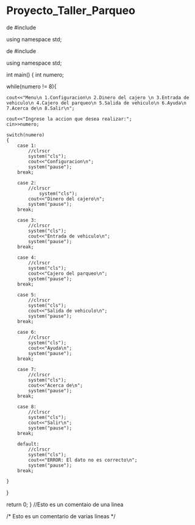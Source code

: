 # Proyecto_Taller_Parqueo
de<iostream>
#include<cstdlib>

using namespace std;


de<iostream>
#include<cstdlib>

using namespace std;


int main()
{
int numero;
	
while(numero != 8){
	
	cout<<"Menu\n 1.Configuracion\n 2.Dinero del cajero \n 3.Entrada de vehiculo\n 4.Cajero del parqueo\n 5.Salida de vehiculo\n 6.Ayuda\n 7.Acerca de\n 8.Salir\n";
			
	cout<<"Ingrese la accion que desea realizar:";
	cin>>numero;
			
	switch(numero)
	{
		case 1:
			//clrscr
			system("cls");
			cout<<"Configuracion\n";
			system("pause");
		break;
			
		case 2:
			//clrscr
				system("cls");
			cout<<"Dinero del cajero\n";
			system("pause");
		break;
			
		case 3:
			//clrscr
			system("cls");
			cout<<"Entrada de vehiculo\n";
			system("pause");
		break;
			
		case 4:
			//clrscr
			system("cls");
			cout<<"Cajero del parqueo\n";
			system("pause");
		break;
			
		case 5:
			//clrscr
			system("cls");
			cout<<"Salida de vehiculo\n";
			system("pause");
		break;
			
		case 6:
			//clrscr
			system("cls");
			cout<<"Ayuda\n";
			system("pause");
		break;
			
		case 7:
			//clrscr
			system("cls");
			cout<<"Acerca de\n";
			system("pause");
		break;
			
		case 8:
			//clrscr
			system("cls");
			cout<<"Salir\n";
			system("pause");
		break;
			
		default:
			//clrscr
			system("cls");
			cout<<"ERROR: El dato no es correcto\n";
			system("pause");
		break;
			
	}
}
	
return 0;
}
//Esto es un comentaio de una linea


/*
Esto
es un 
comentario de varias lineas
*/
